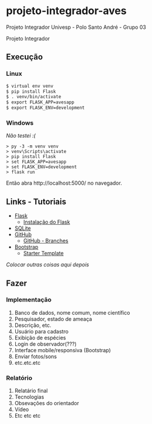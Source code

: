 # projeto-integrador-aves
Projeto Integrador Univesp - Polo Santo André - Grupo 03

Projeto Integrador


## Execução

### Linux
```bash
$ virtual env venv
$ pip install Flask
$ . venv/bin/activate
$ export FLASK_APP=avesapp
$ export FLASK_ENV=development
```

### Windows
*Não testei :(*
```CMD
> py -3 -m venv venv
> venv\Scripts\activate
> pip install Flask
> set FLASK_APP=avesapp
> set FLASK_ENV=development
> flask run
```

Então abra http://localhost:5000/ no navegador.

## Links - Tutoriais
- [Flask](https://flask.palletsprojects.com/en/2.0.x/tutorial/index.html)
  - [Instalação do Flask](https://flask.palletsprojects.com/en/2.0.x/installation/)
- [SQLite](https://www.sqlitetutorial.net/)
- [GitHub](https://docs.github.com/en/get-started)
  - [GitHub - Branches](https://www.youtube.com/watch?v=QV0kVNvkMxc)
- [Bootstrap](https://getbootstrap.com/docs/5.1/getting-started/introduction/)
  - [Starter Template](https://getbootstrap.com/docs/5.0/examples/starter-template/)

*Colocar outras coisas aqui depois*


## Fazer

### Implementação
1. Banco de dados, nome comum, nome científico
  1. Pesquisador, estado de ameaça
  2. Descrição, etc.
2. Usuário para cadastro
3. Exibição de espécies
4. Login de observador(???)
5. Interface mobile/responsiva (Bootstrap)
6. Enviar fotos/sons
7. etc.etc.etc

### Relatório
1. Relatário final
  1. Tecnologias
  2. Obsevações do orientador
3. Vídeo
4. Etc etc etc
